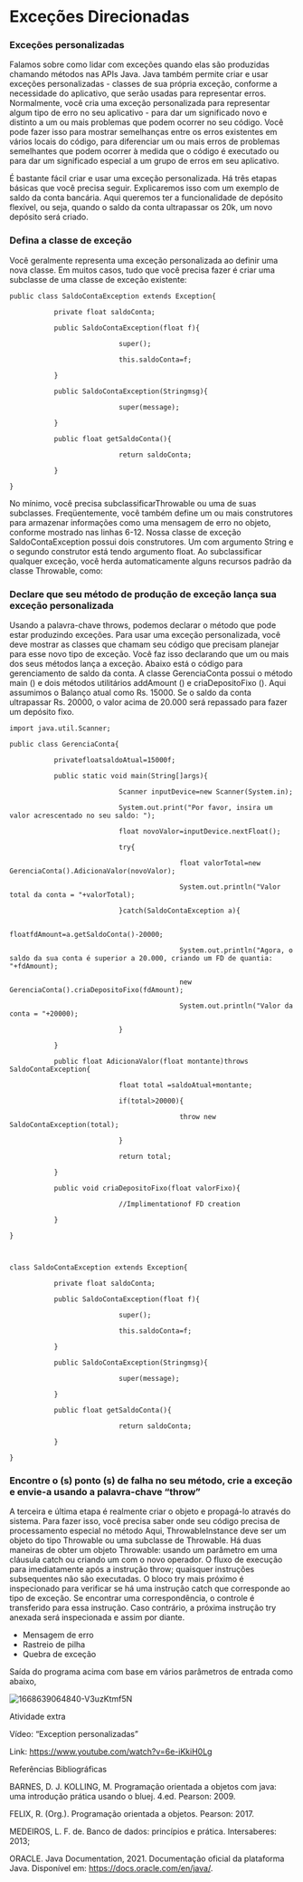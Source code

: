 # Exceções Direcionadas

### Exceções personalizadas

Falamos sobre como lidar com exceções quando elas são produzidas chamando métodos nas APIs Java. Java também permite criar e usar exceções personalizadas - classes de sua própria exceção, conforme a necessidade do aplicativo, que serão usadas para representar erros. Normalmente, você cria uma exceção personalizada para representar algum tipo de erro no seu aplicativo - para dar um significado novo e distinto a um ou mais problemas que podem ocorrer no seu código. Você pode fazer isso para mostrar semelhanças entre os erros existentes em vários locais do código, para diferenciar um ou mais erros de problemas semelhantes que podem ocorrer à medida que o código é executado ou para dar um significado especial a um grupo de erros em seu aplicativo.

É bastante fácil criar e usar uma exceção personalizada. Há três etapas básicas que você precisa seguir. Explicaremos isso com um exemplo de saldo da conta bancária. Aqui queremos ter a funcionalidade de depósito flexível, ou seja, quando o saldo da conta ultrapassar os 20k, um novo depósito será criado.


### Defina a classe de exceção

Você geralmente representa uma exceção personalizada ao definir uma nova classe. Em muitos casos, tudo que você precisa fazer é criar uma subclasse de uma classe de exceção existente: 


    public class SaldoContaException extends Exception{

               private float saldoConta;

               public SaldoContaException(float f){                          

                               super();

                               this.saldoConta=f;

               }

               public SaldoContaException(Stringmsg){

                               super(message);

               }

               public float getSaldoConta(){

                               return saldoConta;

               }

    }

No mínimo, você precisa subclassificarThrowable ou uma de suas subclasses. Freqüentemente, você também define um ou mais construtores para armazenar informações como uma mensagem de erro no objeto, conforme mostrado nas linhas 6-12. Nossa classe de exceção SaldoContaException possui dois construtores. Um com argumento String e o segundo construtor está tendo argumento float. Ao subclassificar qualquer exceção, você herda automaticamente alguns recursos padrão da classe Throwable, como:


### Declare que seu método de produção de exceção lança sua exceção personalizada


Usando a palavra-chave throws, podemos declarar o método que pode estar produzindo exceções. Para usar uma exceção personalizada, você deve mostrar as classes que chamam seu código que precisam planejar para esse novo tipo de exceção. Você faz isso declarando que um ou mais dos seus métodos lança a exceção. Abaixo está o código para gerenciamento de saldo da conta. A classe GerenciaConta possui o método main () e dois métodos utilitários addAmount () e criaDepositoFixo (). Aqui assumimos o Balanço atual como Rs. 15000. Se o saldo da conta ultrapassar Rs. 20000, o valor acima de 20.000 será repassado para fazer um depósito fixo.


    import java.util.Scanner;

    public class GerenciaConta{

               privatefloatsaldoAtual=15000f;

               public static void main(String[]args){

                               Scanner inputDevice=new Scanner(System.in);

                               System.out.print("Por favor, insira um valor acrescentado no seu saldo: ");

                               float novoValor=inputDevice.nextFloat();

                               try{

                                              float valorTotal=new GerenciaConta().AdicionaValor(novoValor);

                                              System.out.println("Valor total da conta = "+valorTotal);

                               }catch(SaldoContaException a){

                                              floatfdAmount=a.getSaldoConta()-20000;

                                              System.out.println("Agora, o saldo da sua conta é superior a 20.000, criando um FD de quantia: "+fdAmount);

                                              new GerenciaConta().criaDepositoFixo(fdAmount);

                                              System.out.println("Valor da conta = "+20000);

                               }

               }

               public float AdicionaValor(float montante)throws SaldoContaException{

                               float total =saldoAtual+montante;

                               if(total>20000){

                                              throw new SaldoContaException(total);

                               }

                               return total;

               }

               public void criaDepositoFixo(float valorFixo){

                               //Implimentationof FD creation

               }             

    }

 

    class SaldoContaException extends Exception{

               private float saldoConta;

               public SaldoContaException(float f){                          

                               super();

                               this.saldoConta=f;

               }

               public SaldoContaException(Stringmsg){

                               super(message);

               }

               public float getSaldoConta(){

                               return saldoConta;

               }

    }


### Encontre o (s) ponto (s) de falha no seu método, crie a exceção e envie-a usando a palavra-chave “throw”

A terceira e última etapa é realmente criar o objeto e propagá-lo através do sistema. Para fazer isso, você precisa saber onde seu código precisa de processamento especial no método Aqui, ThrowableInstance deve ser um objeto do tipo Throwable ou uma subclasse de Throwable. Há duas maneiras de obter um objeto Throwable: usando um parâmetro em uma cláusula catch ou criando um com o novo operador. O fluxo de execução para imediatamente após a instrução throw; quaisquer instruções subsequentes não são executadas. O bloco try mais próximo é inspecionado para verificar se há uma instrução catch que corresponde ao tipo de exceção. Se encontrar uma correspondência, o controle é transferido para essa instrução. Caso contrário, a próxima instrução try anexada será inspecionada e assim por diante.

- Mensagem de erro
- Rastreio de pilha
- Quebra de exceção

Saída do programa acima com base em vários parâmetros de entrada como abaixo,


![1668639064840-V3uzKtmf5N](https://github.com/user-attachments/assets/098fcdde-2405-4eac-a3ec-01a08e7b42fa)


Atividade extra

 

Vídeo: “Exception personalizadas”

​Link: https://www.youtube.com/watch?v=6e-iKkiH0Lg

 

 

 

Referências Bibliográficas

 

BARNES, D. J. KOLLING, M. Programação orientada a objetos com java: uma introdução prática usando o bluej. 4.ed. Pearson: 2009.

FELIX, R. (Org.). Programação orientada a objetos. Pearson: 2017.

MEDEIROS, L. F. de. Banco de dados: princípios e prática. Intersaberes: 2013;

ORACLE. Java Documentation, 2021. Documentação oficial da plataforma Java. Disponível em: <https://docs.oracle.com/en/java/>.












